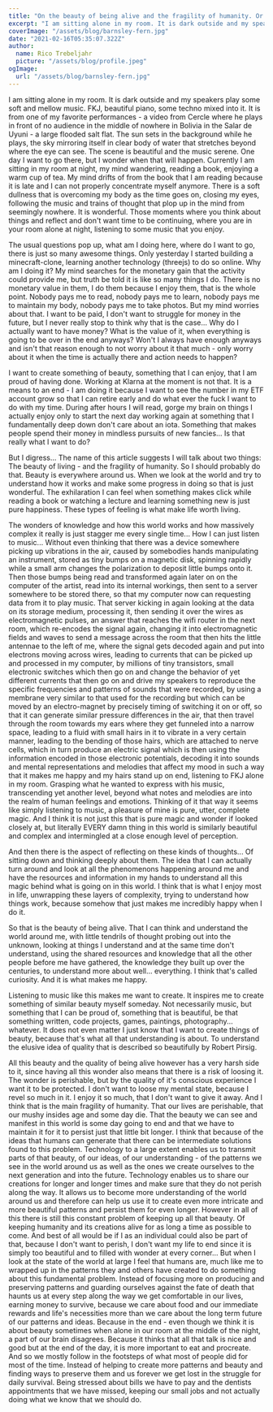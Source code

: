 ```yaml
---
title: "On the beauty of being alive and the fragility of humanity. Or why things matter."
excerpt: "I am sitting alone in my room. It is dark outside and my speakers play some soft and mellow music. FKJ, beautiful piano, some techno mixed into it. It is from one of my favorite performances - a video from Cercle where he plays in front of no audience in the middle of nowhere in Bolivia in the Salar de Uyuni - a large flooded salt flat. The sun sets in the background while he plays, the sky mirroring itself in clear body of water that stretches beyond where the eye can see."
coverImage: "/assets/blog/barnsley-fern.jpg"
date: "2021-02-16T05:35:07.322Z"
author:
  name: Rico Trebeljahr
  picture: "/assets/blog/profile.jpeg"
ogImage:
  url: "/assets/blog/barnsley-fern.jpg"
---
```


I am sitting alone in my room. It is dark outside and my speakers play some soft and mellow music. FKJ, beautiful piano, some techno mixed into it. It is from one of my favorite performances - a video from Cercle where he plays in front of no audience in the middle of nowhere in Bolivia in the Salar de Uyuni - a large flooded salt flat. The sun sets in the background while he plays, the sky mirroring itself in clear body of water that stretches beyond where the eye can see. The scene is beautiful and the music serene. One day I want to go there, but I wonder when that will happen. Currently I am sitting in my room at night, my mind wandering, reading a book, enjoying a warm cup of tea. My mind drifts of from the book that I am reading because it is late and I can not properly concentrate myself anymore. There is a soft dullness that is overcoming my body as the time goes on, closing my eyes, following the music and trains of thought that plop up in the mind from seemingly nowhere. It is wonderful. Those moments where you think about things and reflect and don't want time to be continuing, where you are in your room alone at night, listening to some music that you enjoy.

The usual questions pop up, what am I doing here, where do I want to go, there is just so many awesome things. Only yesterday I started building a minecraft-clone, learning another technology (threejs) to do so online. Why am I doing it? My mind searches for the monetary gain that the activity could provide me, but truth be told it is like so many things I do. There is no monetary value in them, I do them because I enjoy them, that is the whole point. Nobody pays me to read, nobody pays me to learn, nobody pays me to maintain my body, nobody pays me to take photos. But my mind worries about that. I want to be paid, I don't want to struggle for money in the future, but I never really stop to think why that is the case... Why do I actually want to have money? What is the value of it, when everything is going to be over in the end anyways? Won't I always have enough anyways and isn't that reason enough to not worry about it that much - only worry about it when the time is actually there and action needs to happen?

I want to create something of beauty, something that I can enjoy, that I am proud of having done. Working at Klarna at the moment is not that. It is a means to an end - I am doing it because I want to see the number in my ETF account grow so that I can retire early and do what ever the fuck I want to do with my time. During after hours I will read, gorge my brain on things I actually enjoy only to start the next day working again at something that I fundamentally deep down don't care about an iota. Something that makes people spend their money in mindless pursuits of new fancies... Is that really what I want to do?

But I digress... The name of this article suggests I will talk about two things: The beauty of living - and the fragility of humanity. So I should probably do that. Beauty is everywhere around us. When we look at the world and try to understand how it works and make some progress in doing so that is just wonderful. The exhilaration I can feel when something makes click while reading a book or watching a lecture and learning something new is just pure happiness. These types of feeling is what make life worth living.

The wonders of knowledge and how this world works and how massively complex it really is just stagger me every single time... How I can just listen to music... Without even thinking that there was a device somewhere picking up vibrations in the air, caused by somebodies hands manipulating an instrument, stored as tiny bumps on a magnetic disk, spinning rapidly while a small arm changes the polarization to deposit little bumps onto it. Then those bumps being read and transformed again later on on the computer of the artist, read into its internal workings, then sent to a server somewhere to be stored there, so that my computer now can requesting data from it to play music. That server kicking in again looking at the data on its storage medium, processing it, then sending it over the wires as electromagnetic pulses, an answer that reaches the wifi router in the next room, which re-encodes the signal again, changing it into electromagnetic fields and waves to send a message across the room that then hits the little antennae to the left of me, where the signal gets decoded again and put into electrons moving across wires, leading to currents that can be picked up and processed in my computer, by millions of tiny transistors, small electronic switches which then go on and change the behavior of yet different currents that then go on and drive my speakers to reproduce the specific frequencies and patterns of sounds that were recorded, by using a membrane very similar to that used for the recording but which can be moved by an electro-magnet by precisely timing of switching it on or off, so that it can generate similar pressure differences in the air, that then travel through the room towards my ears where they get funneled into a narrow space, leading to a fluid with small hairs in it to vibrate in a very certain manner, leading to the bending of those hairs, which are attached to nerve cells, which in turn produce an electric signal which is then using the information encoded in those electronic potentials, decoding it into sounds and mental representations and melodies that affect my mood in such a way that it makes me happy and my hairs stand up on end, listening to FKJ alone in my room. Grasping what he wanted to express with his music, transcending yet another level, beyond what notes and melodies are into the realm of human feelings and emotions. Thinking of it that way it seems like simply listening to music, a pleasure of mine is pure, utter, complete magic. And I think it is not just this that is pure magic and wonder if looked closely at, but literally EVERY damn thing in this world is similarly beautiful and complex and intermingled at a close enough level of perception.

And then there is the aspect of reflecting on these kinds of thoughts... Of sitting down and thinking deeply about them. The idea that I can actually turn around and look at all the phenomenons happening around me and have the resources and information in my hands to understand all this magic behind what is going on in this world. I think that is what I enjoy most in life, unwrapping these layers of complexity, trying to understand how things work, because somehow that just makes me incredibly happy when I do it.

So that is the beauty of being alive. That I can think and understand the world around me, with little tendrils of thought probing out into the unknown, looking at things I understand and at the same time don't understand, using the shared resources and knowledge that all the other people before me have gathered, the knowledge they built up over the centuries, to understand more about well... everything. I think that's called curiosity. And it is what makes me happy.

Listening to music like this makes me want to create. It inspires me to create something of similar beauty myself someday. Not necessarily music, but something that I can be proud of, something that is beautiful, be that something written, code projects, games, paintings, photography... whatever. It does not even matter I just know that I want to create things of beauty, because that's what all that understanding is about. To understand the elusive idea of quality that is described so beautifully by Robert Pirsig.

All this beauty and the quality of being alive however has a very harsh side to it, since having all this wonder also means that there is a risk of loosing it. The wonder is perishable, but by the quality of it's conscious experience I want it to be protected. I don't want to loose my mental state, because I revel so much in it. I enjoy it so much, that I don't want to give it away. And I think that is the main fragility of humanity. That our lives are perishable, that our mushy insides age and some day die. That the beauty we can see and manifest in this world is some day going to end and that we have to maintain it for it to persist just that little bit longer. I think that because of the ideas that humans can generate that there can be intermediate solutions found to this problem. Technology to a large extent enables us to transmit parts of that beauty, of our ideas, of our understanding - of the patterns we see in the world around us as well as the ones we create ourselves to the next generation and into the future. Technology enables us to share our creations for longer and longer times and make sure that they do not perish along the way. It allows us to become more understanding of the world around us and therefore can help us use it to create even more intricate and more beautiful patterns and persist them for even longer. However in all of this there is still this constant problem of keeping up all that beauty. Of keeping humanity and its creations alive for as long a time as possible to come. And best of all would be if I as an individual could also be part of that, because I don't want to perish, I don't want my life to end since it is simply too beautiful and to filled with wonder at every corner... But when I look at the state of the world at large I feel that humans are, much like me to wrapped up in the patterns they and others have created to do something about this fundamental problem. Instead of focusing more on producing and preserving patterns and guarding ourselves against the fate of death that haunts us at every step along the way we get comfortable in our lives, earning money to survive, because we care about food and our immediate rewards and life's necessities more than we care about the long term future of our patterns and ideas. Because in the end - even though we think it is about beauty sometimes when alone in our room at the middle of the night, a part of our brain disagrees. Because it thinks that all that talk is nice and good but at the end of the day, it is more important to eat and procreate. And so we mostly follow in the footsteps of what most of people did for most of the time. Instead of helping to create more patterns and beauty and finding ways to preserve them and us forever we get lost in the struggle for daily survival. Being stressed about bills we have to pay and the dentists appointments that we have missed, keeping our small jobs and not actually doing what we know that we should do.
